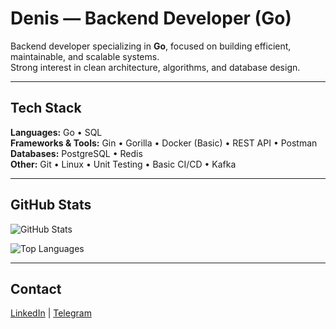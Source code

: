 # Denis — Backend Developer (Go)

Backend developer specializing in **Go**, focused on building efficient, maintainable, and scalable systems.  
Strong interest in clean architecture, algorithms, and database design.

---

## Tech Stack
**Languages:** Go • SQL  
**Frameworks & Tools:** Gin • Gorilla • Docker (Basic) • REST API • Postman  
**Databases:** PostgreSQL • Redis  
**Other:** Git • Linux • Unit Testing • Basic CI/CD • Kafka  

---

## GitHub Stats
![GitHub Stats](https://github-readme-stats.vercel.app/api?username=mrevds&show_icons=true&theme=default&hide_border=true&count_private=true)

![Top Languages](https://github-readme-stats.vercel.app/api/top-langs/?username=mrevds&layout=compact&hide_border=true)

---

## Contact
[LinkedIn](https://www.linkedin.com/in/mrevds/) | [Telegram](https://t.me/mrevds)
